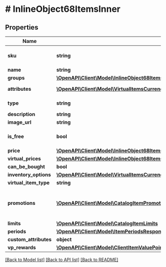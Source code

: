 # # InlineObject68ItemsInner

## Properties

Name | Type | Description | Notes
------------ | ------------- | ------------- | -------------
**sku** | **string** | Unique item ID. The SKU may contain only lowercase and uppercase Latin alphanumeric characters, periods, dashes, and underscores. | [optional]
**name** | **string** | Item name. | [optional]
**groups** | [**\OpenAPI\Client\Model\InlineObject68ItemsInnerGroupsInner[]**](InlineObject68ItemsInnerGroupsInner.md) | Groups the item belongs to. | [optional]
**attributes** | [**\OpenAPI\Client\Model\VirtualItemsCurrencyClientAttributesInner[]**](VirtualItemsCurrencyClientAttributesInner.md) | List of attributes and their values corresponding to the item. Can be used for catalog filtering. | [optional]
**type** | **string** | Type of item: &#x60;consumable&#x60;/&#x60;expiration&#x60;/&#x60;permanent&#x60;/&#x60;lootboxes&#x60;/&#x60;physical&#x60;. | [optional]
**description** | **string** | Item description. | [optional]
**image_url** | **string** | Image URL. | [optional]
**is_free** | **bool** | If &#x60;true&#x60;, the item is free. | [optional] [default to false]
**price** | [**\OpenAPI\Client\Model\InlineObject68ItemsInnerPrice**](InlineObject68ItemsInnerPrice.md) |  | [optional]
**virtual_prices** | [**\OpenAPI\Client\Model\InlineObject68ItemsInnerVirtualPricesInner[]**](InlineObject68ItemsInnerVirtualPricesInner.md) | Virtual prices. | [optional]
**can_be_bought** | **bool** | If &#x60;true&#x60;, the user can buy an item. | [optional]
**inventory_options** | [**\OpenAPI\Client\Model\VirtualItemsCurrencyVirtualCurrencyPackageContentInnerInventoryOptions**](VirtualItemsCurrencyVirtualCurrencyPackageContentInnerInventoryOptions.md) |  | [optional]
**virtual_item_type** | **string** | Type of virtual item. | [optional]
**promotions** | [**\OpenAPI\Client\Model\CatalogItemPromotionsInner[]**](CatalogItemPromotionsInner.md) | Applied promotions for specific items in the cart. The array is returned in the following cases:  * A discount promotion is configured for a specific item.  * A promo code with the **Discount on selected items** setting is applied.  If no item-level promotions are applied, an empty array is returned. | [optional]
**limits** | [**\OpenAPI\Client\Model\CatalogItemLimits**](CatalogItemLimits.md) |  | [optional]
**periods** | [**\OpenAPI\Client\Model\ItemPeriodsResponseInner[]**](ItemPeriodsResponseInner.md) | Item sales period. | [optional]
**custom_attributes** | **object** | A JSON object containing item attributes and values. | [optional]
**vp_rewards** | [**\OpenAPI\Client\Model\ClientItemValuePointRewardInner[]**](ClientItemValuePointRewardInner.md) | Value point item reward. | [optional]

[[Back to Model list]](../../README.md#models) [[Back to API list]](../../README.md#endpoints) [[Back to README]](../../README.md)
